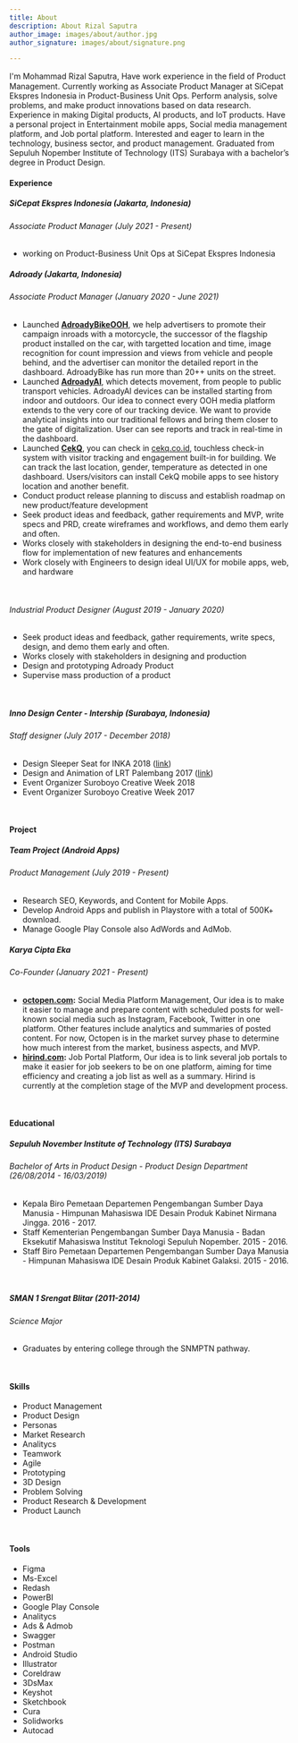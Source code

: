 ```yaml
---
title: About
description: About Rizal Saputra
author_image: images/about/author.jpg
author_signature: images/about/signature.png

---
```

I'm Mohammad Rizal Saputra, Have work experience in the ﬁeld of Product Management. Currently working as Associate Product Manager at SiCepat Ekspres Indonesia in Product-Business Unit Ops. Perform analysis, solve problems, and make product innovations based on data research. Experience in making Digital products, AI products, and IoT products. Have a personal project in Entertainment mobile apps, Social media management platform, and Job portal platform. Interested and eager to learn in the technology, business sector, and product management. Graduated from Sepuluh Nopember Institute of Technology (ITS) Surabaya with a bachelor’s degree in Product Design.

#### **Experience**

##### **SiCepat Ekspres Indonesia (Jakarta, Indonesia)**

###### _Associate Product Manager_ (July 2021 - Present)

* working on Product-Business Unit Ops at SiCepat Ekspres Indonesia

##### **Adroady (Jakarta, Indonesia)**

###### _Associate Product Manager_ (January 2020 - June 2021)

* Launched [**AdroadyBikeOOH**](https://rizalsaputra.com/portfolio/mobile-dooh-flagship-product-with-adroady/), we help advertisers to promote their campaign inroads with a motorcycle, the successor of the flagship product installed on the car, with targetted location and time, image recognition for count impression and views from vehicle and people behind, and the advertiser can monitor the detailed report in the dashboard. AdroadyBike has run more than 20++ units on the street.
* Launched [**AdroadyAI**](https://rizalsaputra.com/portfolio/ai-device-project-with-adroady/), which detects movement, from people to public transport vehicles. AdroadyAI devices can be installed starting from indoor and outdoors. Our idea to connect every OOH media platform extends to the very core of our tracking device. We want to provide analytical insights into our traditional fellows and bring them closer to the gate of digitalization. User can see reports and track in real-time in the dashboard.
* Launched [**CekQ**](https://rizalsaputra.com/portfolio/cekq-product/), you can check in [cekq.co.id](http://cekq.co.id), touchless check-in system with visitor tracking and engagement built-in for building. We can track the last location, gender, temperature as detected in one dashboard. Users/visitors can install CekQ mobile apps to see history location and another benefit.
* Conduct product release planning to discuss and establish roadmap on new product/feature development
* Seek product ideas and feedback, gather requirements and MVP, write specs and PRD, create wireframes and workflows, and demo them early and often.
* Works closely with stakeholders in designing the end-to-end business flow for implementation of new features and enhancements
* Work closely with Engineers to design ideal UI/UX for mobile apps, web, and hardware

<br>

###### _Industrial Product Designer_ (August 2019 - January 2020)

* Seek product ideas and feedback, gather requirements, write specs, design, and demo them early and often.
* Works closely with stakeholders in designing and production
* Design and prototyping Adroady Product
* Supervise mass production of a product

<br>

##### **Inno Design Center - Intership (Surabaya, Indonesia)**

###### _Staff designer_ (July 2017 - December 2018)

* Design Sleeper Seat for INKA 2018 ([link](https://rizalsaputra.com/portfolio/railway-project-with-inno-design-center/))
* Design and Animation of LRT Palembang 2017 ([link](https://rizalsaputra.com/portfolio/railway-project-with-inno-design-center/))
* Event Organizer Suroboyo Creative Week 2018
* Event Organizer Suroboyo Creative Week 2017

<br>

#### **Project**

##### **Team Project (Android Apps)**

###### _Product Management_ (July 2019 - Present)

* Research SEO, Keywords, and Content for Mobile Apps.
* Develop Android Apps and publish in Playstore with a total of 500K+ download.
* Manage Google Play Console also AdWords and AdMob.

##### **Karya Cipta Eka**

###### _Co-Founder_ (January 2021 - Present)

* [**octopen.com**](https://octopen.com)**:** Social Media Platform Management, Our idea is to make it easier to manage and prepare content with scheduled posts for well-known social media such as Instagram, Facebook, Twitter in one platform. Other features include analytics and summaries of posted content. For now, Octopen is in the market survey phase to determine how much interest from the market, business aspects, and MVP.
* [**hirind.com**](https://hirind.com)**:** Job Portal Platform, Our idea is to link several job portals to make it easier for job seekers to be on one platform, aiming for time efficiency and creating a job list as well as a summary. Hirind is currently at the completion stage of the MVP and development process.

<br>

#### **Educational**

##### **Sepuluh November Institute of Technology (ITS) Surabaya**

###### _Bachelor of Arts in Product Design - Product Design Department (26/08/2014 - 16/03/2019)_

* Kepala Biro Pemetaan Departemen Pengembangan Sumber Daya Manusia - Himpunan Mahasiswa IDE Desain Produk Kabinet Nirmana Jingga. 2016 - 2017.
* Staff Kementerian Pengembangan Sumber Daya Manusia - Badan Eksekutif Mahasiswa Institut Teknologi Sepuluh Nopember. 2015 - 2016.
* Staff Biro Pemetaan Departemen Pengembangan Sumber Daya Manusia - Himpunan Mahasiswa IDE Desain Produk Kabinet Galaksi. 2015 - 2016.

<br>

##### **SMAN 1 Srengat Blitar (2011-2014)**

###### _Science Major_

* Graduates by entering college through the SNMPTN pathway.

<br>

#### **Skills**

* Product Management
* Product Design
* Personas
* Market Research
* Analitycs
* Teamwork
* Agile
* Prototyping
* 3D Design
* Problem Solving
* Product Research & Development
* Product Launch

<br>

#### **Tools**

* Figma
* Ms-Excel
* Redash
* PowerBI
* Google Play Console
* Analitycs
* Ads & Admob
* Swagger
* Postman
* Android Studio
* Illustrator
* Coreldraw
* 3DsMax
* Keyshot
* Sketchbook
* Cura
* Solidworks
* Autocad